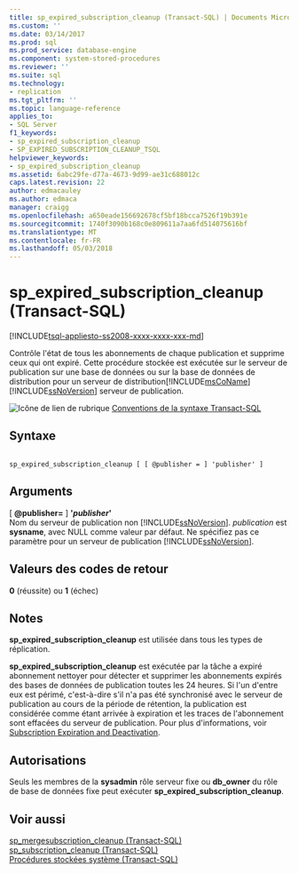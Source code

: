 ```yaml
---
title: sp_expired_subscription_cleanup (Transact-SQL) | Documents Microsoft
ms.custom: ''
ms.date: 03/14/2017
ms.prod: sql
ms.prod_service: database-engine
ms.component: system-stored-procedures
ms.reviewer: ''
ms.suite: sql
ms.technology:
- replication
ms.tgt_pltfrm: ''
ms.topic: language-reference
applies_to:
- SQL Server
f1_keywords:
- sp_expired_subscription_cleanup
- SP_EXPIRED_SUBSCRIPTION_CLEANUP_TSQL
helpviewer_keywords:
- sp_expired_subscription_cleanup
ms.assetid: 6abc29fe-d77a-4673-9d99-ae31c688012c
caps.latest.revision: 22
author: edmacauley
ms.author: edmaca
manager: craigg
ms.openlocfilehash: a650eade156692678cf5bf18bcca7526f19b391e
ms.sourcegitcommit: 1740f3090b168c0e809611a7aa6fd514075616bf
ms.translationtype: MT
ms.contentlocale: fr-FR
ms.lasthandoff: 05/03/2018
---
```

# <a name="spexpiredsubscriptioncleanup-transact-sql"></a>sp_expired_subscription_cleanup (Transact-SQL)
[!INCLUDE[tsql-appliesto-ss2008-xxxx-xxxx-xxx-md](../../includes/tsql-appliesto-ss2008-xxxx-xxxx-xxx-md.md)]

  Contrôle l'état de tous les abonnements de chaque publication et supprime ceux qui ont expiré. Cette procédure stockée est exécutée sur le serveur de publication sur une base de données ou sur la base de données de distribution pour un serveur de distribution[!INCLUDE[msCoName](../../includes/msconame-md.md)] [!INCLUDE[ssNoVersion](../../includes/ssnoversion-md.md)] serveur de publication.  
  
 ![Icône de lien de rubrique](../../database-engine/configure-windows/media/topic-link.gif "Icône lien de rubrique") [Conventions de la syntaxe Transact-SQL](../../t-sql/language-elements/transact-sql-syntax-conventions-transact-sql.md)  
  
## <a name="syntax"></a>Syntaxe  
  
```  
  
sp_expired_subscription_cleanup [ [ @publisher = ] 'publisher' ]   
```  
  
## <a name="arguments"></a>Arguments  
 [  **@publisher=** ] **'***publisher***'**  
 Nom du serveur de publication non [!INCLUDE[ssNoVersion](../../includes/ssnoversion-md.md)]. *publication* est **sysname**, avec NULL comme valeur par défaut. Ne spécifiez pas ce paramètre pour un serveur de publication [!INCLUDE[ssNoVersion](../../includes/ssnoversion-md.md)].  
  
## <a name="return-code-values"></a>Valeurs des codes de retour  
 **0** (réussite) ou **1** (échec)  
  
## <a name="remarks"></a>Notes  
 **sp_expired_subscription_cleanup** est utilisée dans tous les types de réplication.  
  
 **sp_expired_subscription_cleanup** est exécutée par la tâche a expiré abonnement nettoyer pour détecter et supprimer les abonnements expirés des bases de données de publication toutes les 24 heures. Si l'un d'entre eux est périmé, c'est-à-dire s'il n'a pas été synchronisé avec le serveur de publication au cours de la période de rétention, la publication est considérée comme étant arrivée à expiration et les traces de l'abonnement sont effacées du serveur de publication. Pour plus d'informations, voir [Subscription Expiration and Deactivation](../../relational-databases/replication/subscription-expiration-and-deactivation.md).  
  
## <a name="permissions"></a>Autorisations  
 Seuls les membres de la **sysadmin** rôle serveur fixe ou **db_owner** du rôle de base de données fixe peut exécuter **sp_expired_subscription_cleanup**.  
  
## <a name="see-also"></a>Voir aussi  
 [sp_mergesubscription_cleanup &#40;Transact-SQL&#41;](../../relational-databases/system-stored-procedures/sp-mergesubscription-cleanup-transact-sql.md)   
 [sp_subscription_cleanup &#40;Transact-SQL&#41;](../../relational-databases/system-stored-procedures/sp-subscription-cleanup-transact-sql.md)   
 [Procédures stockées système &#40;Transact-SQL&#41;](../../relational-databases/system-stored-procedures/system-stored-procedures-transact-sql.md)  
  
  
